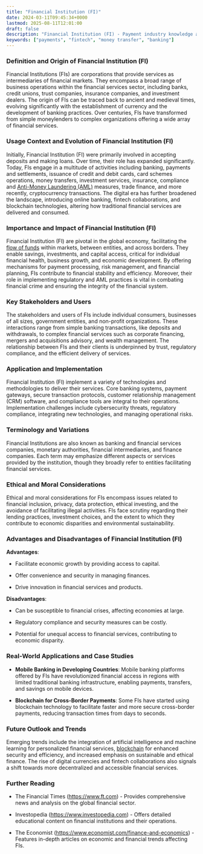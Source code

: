 ```yaml
---
title: "Financial Institution (FI)"
date: 2024-03-11T09:45:34+0000
lastmod: 2025-08-11T12:01:00
draft: false
description: "Financial Institution (FI) - Payment industry knowledge and insights"
keywords: ["payments", "fintech", "money transfer", "banking"]
---
```


### Definition and Origin of Financial Institution (FI)

Financial Institutions (FIs) are corporations that provide services as intermediaries of financial markets. They encompass a broad range of business operations within the financial services sector, including banks, credit unions, trust companies, insurance companies, and investment dealers. The origin of FIs can be traced back to ancient and medieval times, evolving significantly with the establishment of currency and the development of banking practices. Over centuries, FIs have transformed from simple moneylenders to complex organizations offering a wide array of financial services.

### Usage Context and Evolution of Financial Institution (FI)

Initially, Financial Institution (FI) were primarily involved in accepting deposits and making loans. Over time, their role has expanded significantly. Today, FIs engage in a multitude of activities including banking, payments and settlements, issuance of credit and debit cards, card schemes operations, money transfers, investment services, insurance, compliance and [Anti-Money Laundering (AML)](https://faisalkhanllc.xyz/resources/payments-wiki/a/anti-money-laundering-aml/) measures, trade finance, and more recently, cryptocurrency transactions. The digital era has further broadened the landscape, introducing online banking, fintech collaborations, and blockchain technologies, altering how traditional financial services are delivered and consumed.

### Importance and Impact of Financial Institution (FI)

Financial Institution (FI) are pivotal in the global economy, facilitating the [flow of funds](https://faisalkhanllc.xyz/resources/payments-wiki/f/flow-of-funds-fof/) within markets, between entities, and across borders. They enable savings, investments, and capital access, critical for individual financial health, business growth, and economic development. By offering mechanisms for payment processing, risk management, and financial planning, FIs contribute to financial stability and efficiency. Moreover, their role in implementing regulatory and AML practices is vital in combating financial crime and ensuring the integrity of the financial system.

### Key Stakeholders and Users

The stakeholders and users of FIs include individual consumers, businesses of all sizes, government entities, and non-profit organizations. These interactions range from simple banking transactions, like deposits and withdrawals, to complex financial services such as corporate financing, mergers and acquisitions advisory, and wealth management. The relationship between FIs and their clients is underpinned by trust, regulatory compliance, and the efficient delivery of services.

### Application and Implementation

Financial Institution (FI) implement a variety of technologies and methodologies to deliver their services. Core banking systems, payment gateways, secure transaction protocols, customer relationship management (CRM) software, and compliance tools are integral to their operations. Implementation challenges include cybersecurity threats, regulatory compliance, integrating new technologies, and managing operational risks.

### Terminology and Variations

Financial Institutions are also known as banking and financial services companies, monetary authorities, financial intermediaries, and finance companies. Each term may emphasize different aspects or services provided by the institution, though they broadly refer to entities facilitating financial services.

### Ethical and Moral Considerations

Ethical and moral considerations for FIs encompass issues related to financial inclusion, privacy, data protection, ethical investing, and the avoidance of facilitating illegal activities. FIs face scrutiny regarding their lending practices, investment choices, and the extent to which they contribute to economic disparities and environmental sustainability.

### Advantages and Disadvantages of Financial Institution (FI)

**Advantages**:

- Facilitate economic growth by providing access to capital.

- Offer convenience and security in managing finances.

- Drive innovation in financial services and products.

**Disadvantages**:

- Can be susceptible to financial crises, affecting economies at large.

- Regulatory compliance and security measures can be costly.

- Potential for unequal access to financial services, contributing to economic disparity.

### Real-World Applications and Case Studies

- **Mobile Banking in Developing Countries**: Mobile banking platforms offered by FIs have revolutionized financial access in regions with limited traditional banking infrastructure, enabling payments, transfers, and savings on mobile devices.

- **Blockchain for Cross-Border Payments**: Some FIs have started using blockchain technology to facilitate faster and more secure cross-border payments, reducing transaction times from days to seconds.

### Future Outlook and Trends

Emerging trends include the integration of artificial intelligence and machine learning for personalized financial services, [blockchain](https://faisalkhanllc.xyz/resources/payments-wiki/b/blockchain/) for enhanced security and efficiency, and increased emphasis on sustainable and ethical finance. The rise of digital currencies and fintech collaborations also signals a shift towards more decentralized and accessible financial services.

### Further Reading

- The Financial Times (https://www.ft.com) - Provides comprehensive news and analysis on the global financial sector.

- Investopedia (https://www.investopedia.com) - Offers detailed educational content on financial institutions and their operations.

- The Economist (https://www.economist.com/finance-and-economics) - Features in-depth articles on economic and financial trends affecting FIs.